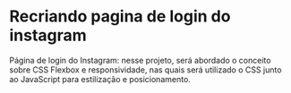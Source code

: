 #  Recriando pagina de login do instagram
Página de login do Instagram: nesse projeto, será abordado o conceito sobre CSS Flexbox e responsividade, nas quais será utilizado o CSS junto ao JavaScript para estilização e posicionamento.
